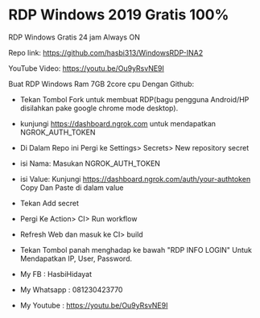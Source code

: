 # RDP Windows 2019 Gratis 100%

RDP Windows Gratis 24 jam Always ON

Repo link: https://github.com/hasbi313/WindowsRDP-INA2

YouTube Video: https://youtu.be/Ou9yRsvNE9I

Buat RDP Windows Ram 7GB 2core cpu Dengan Github:

+ Tekan Tombol Fork untuk membuat RDP(bagu pengguna Android/HP disilahkan pake google chrome mode desktop).
+ kunjungi https://dashboard.ngrok.com untuk mendapatkan NGROK_AUTH_TOKEN
+ Di Dalam Repo ini Pergi ke Settings> Secrets> New repository secret
+ isi Nama: Masukan NGROK_AUTH_TOKEN
+ isi Value: Kunjungi https://dashboard.ngrok.com/auth/your-authtoken Copy Dan Paste di dalam value
+ Tekan Add secret
+ Pergi Ke Action> CI> Run workflow
+ Refresh Web dan masuk ke CI> build
+ Tekan Tombol panah menghadap ke bawah "RDP INFO LOGIN" Untuk Mendapatkan IP, User, Password.





+ My FB : HasbiHidayat
+ My Whatsapp : 081230423770
+ My Youtube : https://youtu.be/Ou9yRsvNE9I
